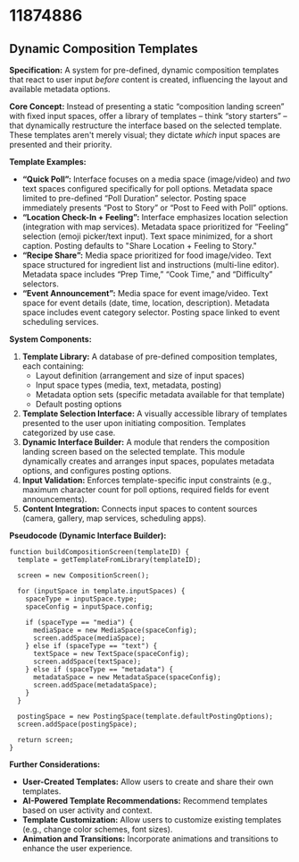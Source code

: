 # 11874886

## Dynamic Composition Templates

**Specification:** A system for pre-defined, dynamic composition templates that react to user input *before* content is created, influencing the layout and available metadata options.

**Core Concept:** Instead of presenting a static “composition landing screen” with fixed input spaces, offer a library of templates – think “story starters” – that dynamically restructure the interface based on the selected template. These templates aren't merely visual; they dictate *which* input spaces are presented and their priority.

**Template Examples:**

*   **“Quick Poll”:** Interface focuses on a media space (image/video) and *two* text spaces configured specifically for poll options. Metadata space limited to pre-defined “Poll Duration” selector. Posting space immediately presents “Post to Story” or “Post to Feed with Poll” options.
*   **“Location Check-In + Feeling”:**  Interface emphasizes location selection (integration with map services).  Metadata space prioritized for “Feeling” selection (emoji picker/text input). Text space minimized, for a short caption. Posting defaults to "Share Location + Feeling to Story."
*   **“Recipe Share”:** Media space prioritized for food image/video. Text space structured for ingredient list and instructions (multi-line editor). Metadata space includes “Prep Time,” “Cook Time,” and “Difficulty” selectors.
*   **“Event Announcement”:** Media space for event image/video.  Text space for event details (date, time, location, description).  Metadata space includes event category selector.  Posting space linked to event scheduling services.

**System Components:**

1.  **Template Library:** A database of pre-defined composition templates, each containing:
    *   Layout definition (arrangement and size of input spaces)
    *   Input space types (media, text, metadata, posting)
    *   Metadata option sets (specific metadata available for that template)
    *   Default posting options
2.  **Template Selection Interface:**  A visually accessible library of templates presented to the user upon initiating composition. Templates categorized by use case.
3.  **Dynamic Interface Builder:**  A module that renders the composition landing screen based on the selected template. This module dynamically creates and arranges input spaces, populates metadata options, and configures posting options.
4.  **Input Validation:** Enforces template-specific input constraints (e.g., maximum character count for poll options, required fields for event announcements).
5.  **Content Integration:**  Connects input spaces to content sources (camera, gallery, map services, scheduling apps).

**Pseudocode (Dynamic Interface Builder):**

```
function buildCompositionScreen(templateID) {
  template = getTemplateFromLibrary(templateID);

  screen = new CompositionScreen();

  for (inputSpace in template.inputSpaces) {
    spaceType = inputSpace.type;
    spaceConfig = inputSpace.config;

    if (spaceType == "media") {
      mediaSpace = new MediaSpace(spaceConfig);
      screen.addSpace(mediaSpace);
    } else if (spaceType == "text") {
      textSpace = new TextSpace(spaceConfig);
      screen.addSpace(textSpace);
    } else if (spaceType == "metadata") {
      metadataSpace = new MetadataSpace(spaceConfig);
      screen.addSpace(metadataSpace);
    }
  }

  postingSpace = new PostingSpace(template.defaultPostingOptions);
  screen.addSpace(postingSpace);

  return screen;
}
```

**Further Considerations:**

*   **User-Created Templates:** Allow users to create and share their own templates.
*   **AI-Powered Template Recommendations:**  Recommend templates based on user activity and context.
*   **Template Customization:** Allow users to customize existing templates (e.g., change color schemes, font sizes).
*   **Animation and Transitions:** Incorporate animations and transitions to enhance the user experience.